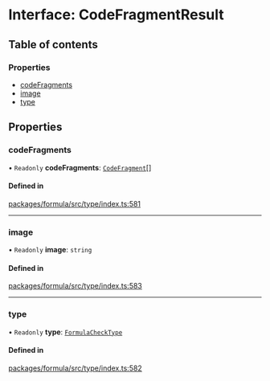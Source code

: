 # Interface: CodeFragmentResult

## Table of contents

### Properties

- [codeFragments](CodeFragmentResult.md#codefragments)
- [image](CodeFragmentResult.md#image)
- [type](CodeFragmentResult.md#type)

## Properties

### <a id="codefragments" name="codefragments"></a> codeFragments

• `Readonly` **codeFragments**: [`CodeFragment`](../README.md#codefragment)[]

#### Defined in

[packages/formula/src/type/index.ts:581](https://github.com/mashcard/mashcard/blob/main/packages/formula/src/type/index.ts#L581)

___

### <a id="image" name="image"></a> image

• `Readonly` **image**: `string`

#### Defined in

[packages/formula/src/type/index.ts:583](https://github.com/mashcard/mashcard/blob/main/packages/formula/src/type/index.ts#L583)

___

### <a id="type" name="type"></a> type

• `Readonly` **type**: [`FormulaCheckType`](../README.md#formulachecktype)

#### Defined in

[packages/formula/src/type/index.ts:582](https://github.com/mashcard/mashcard/blob/main/packages/formula/src/type/index.ts#L582)
